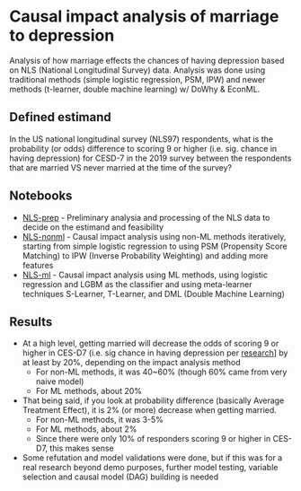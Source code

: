 # Causal impact analysis of marriage to depression
Analysis of how marriage effects the chances of having depression based on NLS (National Longitudinal Survey) data. Analysis was done using traditional methods (simple logistic regression, PSM, IPW) and newer methods (t-learner, double machine learning) w/ DoWhy & EconML.

## Defined estimand
In the US national longitudinal survey (NLS97) respondents, what is the probability (or odds) difference to scoring 9 or higher (i.e. sig. chance in having depression) for CESD-7</span> in the 2019 survey between the respondents that are married VS never married at the time of the survey?

## Notebooks
   * [NLS-prep](https://github.com/kiroah/marriage_and_depression/blob/main/NLS-prep.ipynb) - Preliminary analysia and processing of the NLS data to decide on the estimand and feasibility
   * [NLS-nonml](https://github.com/kiroah/marriage_and_depression/blob/main/NLS-nonml.ipynb) - Causal impact analysis using non-ML methods iteratively, starting from simple logistic regression to using PSM (Propensity Score Matching) to IPW (Inverse Probability Weighting) and adding more features
   * [NLS-ml](https://github.com/kiroah/marriage_and_depression/blob/main/NLS-ml.ipynb) - Causal impact analysis using ML methods, using logistic regression and LGBM as the classifier and using meta-learner techniques S-Learner, T-Learner, and DML (Double Machine Learning)

## Results 
   * At a high level, getting married will decrease the odds of scoring 9 or higher in CES-D7 (i.e. sig chance in having depression per [research](https://www.mdpi.com/1660-4601/18/3/1361)] by at least by 20%, depending on the impact analysis method
      * For non-ML methods, it was 40~60% (though 60% came from very naive model)
      * For ML methods, about 20%
   * That being said, if you look at probability difference (basically Average Treatment Effect), it is 2% (or more) decrease when getting married.
      * For non-ML methods, it was 3-5%
      * For ML methods, about 2%
      * Since there were only 10% of responders scoring 9 or higher in CES-D7, this makes sense
   * Some refutation and model validations were done, but if this was for a real research beyond demo purposes, further model testing, variable selection and causal model (DAG) building is needed
